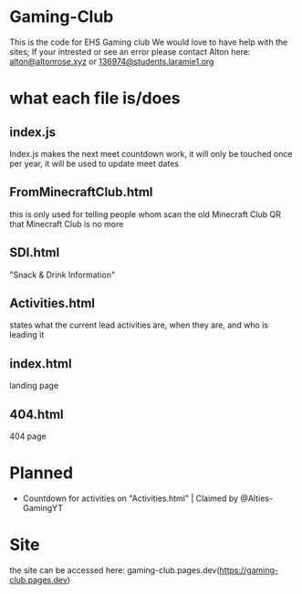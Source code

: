 # Gaming-Club
This is the code for EHS Gaming club
We would love to have help with the sites;
If your intrested or see an error please contact Alton here:
alton@altonrose.xyz or 136974@students.laramie1.org

# what each file is/does
## index.js
Index.js makes the next meet countdown work, it will only be touched once per year, it will be used to update meet dates
## FromMinecraftClub.html
this is only used for telling people whom scan the old Minecraft Club QR that Minecraft Club is no more
## SDI.html
"Snack & Drink Information"
## Activities.html
states what the current lead activities are, when they are, and who is leading it
## index.html
landing page
## 404.html
404 page

# Planned
- Countdown for activities on "Activities.html" | Claimed by @Alties-GamingYT

# Site
the site can be accessed here:
gaming-club.pages.dev(https://gaming-club.pages.dev)
